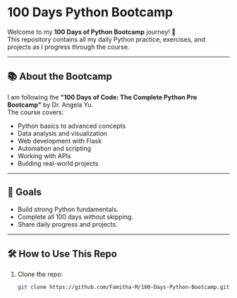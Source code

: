# 100 Days Python Bootcamp

Welcome to my **100 Days of Python Bootcamp** journey! 🎯  
This repository contains all my daily Python practice, exercises, and projects as I progress through the course.

---

## 📚 About the Bootcamp
I am following the **"100 Days of Code: The Complete Python Pro Bootcamp"** by Dr. Angela Yu.  
The course covers:
- Python basics to advanced concepts
- Data analysis and visualization
- Web development with Flask
- Automation and scripting
- Working with APIs
- Building real-world projects

---

## 🎯 Goals
- Build strong Python fundamentals.
- Complete all 100 days without skipping.
- Share daily progress and projects.

---

## 🛠 How to Use This Repo
1. Clone the repo:
   ```bash
   git clone https://github.com/Famitha-M/100-Days-Python-Bootcamp.git
